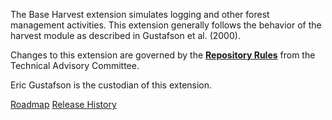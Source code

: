 The Base Harvest extension simulates logging and other forest management activities. This extension generally follows the behavior of the harvest module as described in Gustafson et al. (2000).

Changes to this extension are governed by the [**Repository Rules**](https://sites.google.com/site/landismodel/developers/developers-blog/repositoryrulesfromthetechnicaladvisorycommittee) from the Technical Advisory Committee.

Eric Gustafson is the custodian of this extension.

[Roadmap]()
[Release History]()


